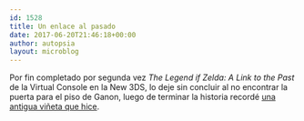 ```yaml
---
id: 1528
title: Un enlace al pasado
date: 2017-06-20T21:46:18+00:00
author: autopsia
layout: microblog
---
```

Por fin completado por segunda vez _The Legend if Zelda: A Link to the Past_ de la Virtual Console en la New 3DS, lo deje sin concluir al no encontrar la puerta para el piso de Ganon, luego de terminar la historia recordé [una antigua viñeta que hice](/el-triste-final-de-los-rpg/).

